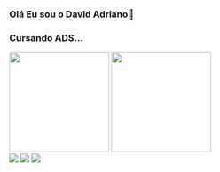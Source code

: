 ### Olá Eu sou o David Adriano👋
### Cursando ADS...

<!--
algolia
-->
<div>
  <img height="180px" src="https://github-readme-stats.vercel.app/api?username=AdrDavid&hide=contribs,prs&show_icons=true&&theme=github_dark"/>
  <img height="180px" src="https://github-readme-stats.vercel.app/api/top-langs/?username=AdrDavid&langs_count=8&theme=github_dark"/>
</div>
<a href="mailto:adrianobatistad@outlook.com"><img src="https://img.shields.io/badge/Gmail-D14836?style=for-the-badge&logo=gmail&logoColor=white"/></a>
<a href="https://www.instagram.com/david.adrianos/"><img src="https://img.shields.io/badge/Instagram-E4405F?style=for-the-badge&logo=instagram&logoColor=white"/></a>
<a href="https://twitter.com/DavidBat14"><img src="https://img.shields.io/badge/Twitter-1DA1F2?style=for-the-badge&logo=twitter&logoColor=white"/></a>
